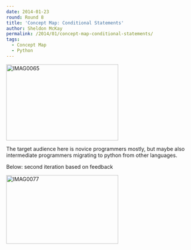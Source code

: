 ```yaml
---
date: 2014-01-23
round: Round 8
title: 'Concept Map: Conditional Statements'
author: Sheldon McKay
permalink: /2014/01/concept-map-conditional-statements/
tags:
  - Concept Map
  - Python
---
```

[<img class="alignnone size-medium wp-image-5669" alt="IMAG0065" src="/software-carpentry-training-website/uploads/2014/01/IMAG0065-300x204.jpg" width="300" height="204" />][1]

The target audience here is novice programmers mostly, but maybe also intermediate programmers migrating to python from other languages.

Below: second iteration based on feedback

[<img class="alignnone size-medium wp-image-5734" alt="IMAG0077" src="/software-carpentry-training-website/uploads/2014/01/IMAG0077-300x184.jpg" width="300" height="184" />][2]

&nbsp;

 [1]: /software-carpentry-training-website/uploads/2014/01/IMAG0065.jpg
 [2]: /software-carpentry-training-website/uploads/2014/01/IMAG0077.jpg
